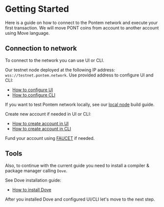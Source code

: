 # Getting Started

Here is a guide on how to connect to the Pontem network and execute your first transaction. We will move PONT coins from account to another account using Move language.

## Connection to network

To connect to the network you can use UI or CLI.

Our testnet node deployed at the following IP address: `wss://testnet.pontem.network`. 
Use provided address to configure UI and CLI:

* [How to configure UI](./ui.md)
* [How to configure CLI](./cli.md)

If you want to test Pontem network locally, see our [local node](./local_node.md) build guide. 

Create new account if needed in UI or CLI:

* [How to create account in UI](./ui.md#account-creation)
* [How to create account in CLI](./cli.md#account-creation)

Fund your account using [FAUCET](https://t.me/pontem_faucet_bot) if needed.

## Tools

Also, to continue with the current guide you need to install a compiler & package manager calling `Dove`.

See Dove installation guide:

* [How to install Dove](./../move_vm/compiler_&_toolset.md#Dove)

After you installed Dove and configured UI/CLI let's move to the next step.
